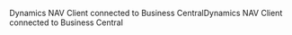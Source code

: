 <span data-ttu-id="1ab0c-101">Dynamics NAV Client connected to Business Central</span><span class="sxs-lookup"><span data-stu-id="1ab0c-101">Dynamics NAV Client connected to Business Central</span></span>
